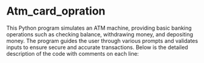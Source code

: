 # Atm_card_opration
 This Python program simulates an ATM machine, providing basic banking operations such as checking balance, withdrawing money, and depositing money. The program guides the user through various prompts and validates inputs to ensure secure and accurate transactions. Below is the detailed description of the code with comments on each line:
